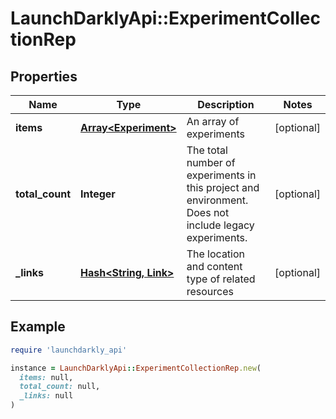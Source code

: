 # LaunchDarklyApi::ExperimentCollectionRep

## Properties

| Name | Type | Description | Notes |
| ---- | ---- | ----------- | ----- |
| **items** | [**Array&lt;Experiment&gt;**](Experiment.md) | An array of experiments | [optional] |
| **total_count** | **Integer** | The total number of experiments in this project and environment. Does not include legacy experiments. | [optional] |
| **_links** | [**Hash&lt;String, Link&gt;**](Link.md) | The location and content type of related resources | [optional] |

## Example

```ruby
require 'launchdarkly_api'

instance = LaunchDarklyApi::ExperimentCollectionRep.new(
  items: null,
  total_count: null,
  _links: null
)
```

